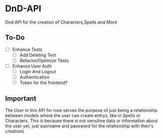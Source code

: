 # DnD-API
 
Dnd API for the creation of Characters,Spells and More

## To-Do

- [ ] Enhance Tests
    - [ ] Add Deleting Test
    - [ ] Refactor/Optimize Tests
- [ ] Enhance User Auth
    - [ ] Login And Logout
    - [ ] Authentication
    - [ ] Token for the frontend?
 
## Important

The User in this API for now serves the purpose of just being a relationship between models where the user can create entrys, like in Spells or Characters.
This is because there is not sensitive data or information about the user yet, just username and password for the relationship with their's creations
